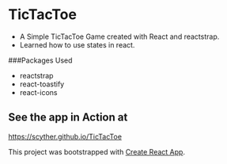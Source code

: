 # TicTacToe

- A Simple TicTacToe Game created with React and reactstrap.
- Learned how to use states in react.

###Packages Used

* reactstrap
* react-toastify
* react-icons

## See the app in Action at

https://scyther.github.io/TicTacToe

This project was bootstrapped with [Create React App](https://github.com/facebook/create-react-app).
